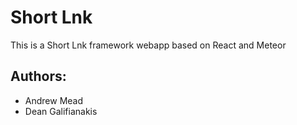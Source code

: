 # Short Lnk

This is a Short Lnk framework webapp based on React and Meteor

## Authors:
* Andrew Mead
* Dean Galifianakis
